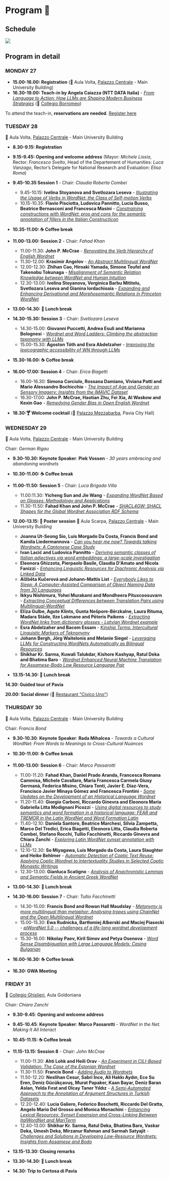 # Program 📆

## Schedule
<img src="schedule.jpg">

## Program in detail

### MONDAY 27

- **15.00-16.00: Registration** (📍 Aula Volta, [Palazzo Centrale](https://maps.app.goo.gl/uDcBzWps2nrdF3qP8?g_st=com.google.maps.preview.copy) - Main University Building)
- **16.30-19.00: Teach-in by Angela Caiazza (NTT DATA Italia)** - [*From Language to Action: How LLMs are Shaping Modern Business Strategies*](https://github.com/unipv-larl/GWC2025/releases/download/files/From.Language.to.Action.-.Teach.in.NTT.DATA.Wordnet2025.pdf) (📍 [Collegio Borromeo](https://maps.google.com?q=Collegio%20Borromeo,%20Piazza%20del%20Collegio%20Borromeo,%209,%2027100%20Pavia%20PV&ftid=0x47872640a51fd051:0x1f667bf3d67b1269&entry=gps&lucs=,94246480,94242598,94224825,94227247,94227248,47071704,47069508,94218641,94228354,94233079,94203019,47084304,94208458,94208447&g_st=com.google.maps.preview.copy))

To attend the teach-in, **reservations are needed**. [Register here](https://www.eventbrite.it/e/biglietti-global-wordnet-conference-gwc2025-1116337227699)

### TUESDAY 28 
📍 Aula Volta, [Palazzo Centrale](https://maps.app.goo.gl/uDcBzWps2nrdF3qP8?g_st=com.google.maps.preview.copy) - Main University Building

- **8.30-9.15: Registration** 
- **9.15-9.45: Opening and welcome address** (Mayor: _Michele Lissia_, Rector: _Francesco Svelto_, Head of the Departement of Humanities: _Luca Vanzago_, Rector’s Delegate for National Research and Evaluation: _Elisa Roma_)
- **9.45-10.35 Session 1** - Chair: *Claudia Roberta Combei*
  - 9.45-10.15: **Ivelina Stoyanova and Svetlozara Leseva** - [*Illustrating the Usage of Verbs in WordNet: the Class of Self-motion Verbs*](https://github.com/unipv-larl/GWC2025/releases/download/papers/GWC2025_paper_22.pdf)
  - 10.15-10.35: **Flavio Pisciotta, Ludovica Pannitto, Lucia Busso, Beatrice Bernasconi and Francesca Masini** - [*Constraining constructions with WordNet: pros and cons for the semantic annotation of fillers in the Italian Constructicon*](https://github.com/unipv-larl/GWC2025/releases/download/papers/GWC2025_paper_33.pdf)

- **10.35-11.00: ☕️ Coffee break**

- **11.00-13.00: Session 2** - Chair: *Fahad Khan*
  - 11.00-11.30: **John P. McCrae** - [*Renovating the Verb Hierarchy of English Wordnet*](https://github.com/unipv-larl/GWC2025/releases/download/papers/GWC2025_paper_1.pdf) 
  - 11.30-12.00: **Krasimir Angelov** - [*An Abstract Multilingual WordNet*](https://github.com/unipv-larl/GWC2025/releases/download/papers/GWC2025_paper_2.pdf) 
  - 12.00-12.30: **Zhihan Cao, Hiroaki Yamada, Simone Teufel and Takenobu Tokunaga** - [*Misalignment of Semantic Relation Knowledge between WordNet and Human Intuition*](https://github.com/unipv-larl/GWC2025/releases/download/papers/GWC2025_paper_5.pdf)
  - 12.30-13.00: **Ivelina Stoyanova, Verginica Barbu Mititelu, Svetlozara Leseva and Gianina Iordachioaia** - [*Expanding and Enhancing Derivational and Morphosemantic Relations in Princeton WordNet*](https://github.com/unipv-larl/GWC2025/releases/download/papers/GWC2025_paper_13.pdf)

- **13.00-14.30: 🍱 Lunch break**

- **14.30-15.30: Session 3** - Chair: *Svetlozara Leseva*
  - 14.30-15.00: **Giovanni Puccetti, Andrea Esuli and Marianna Bolognesi** - [*Wordnet and Word Ladders: Climbing the abstraction taxonomy with LLMs*](https://github.com/unipv-larl/GWC2025/releases/download/papers/GWC2025_paper_18.pdf)
  - 15.00-15.30: **Ágoston Tóth and Esra Abdelzaher** - [*Improving the lexicographic accessibility of WN through LLMs*](https://github.com/unipv-larl/GWC2025/releases/download/papers/GWC2025_paper_20.pdf)

- **15.30-16.00: ☕️ Coffee break**

- **16.00-17.00: Session 4** - Chair: *Erica Biagetti*
  - 16.00-16.30: **Simona Corciulo, Rossana Damiano, Viviana Patti and Mario Alessandro Bochicchio** - [*The Impact of Age and Gender on Sensory Imagery: Insights from the IMAVIC Dataset*](https://github.com/unipv-larl/GWC2025/releases/download/papers/GWC2025_paper_16.pdf)
  - 16.30-17.00: **John P. McCrae, Haotian Zhu, Fei Xia, Al Waskow and Kexin Gao** - [*Remedying Gender Bias in Open English Wordnet*](https://github.com/unipv-larl/GWC2025/releases/download/papers/GWC2025_paper_17.pdf)

- **18.30:🍸 Welcome cocktail**	(📍 [Palazzo Mezzabarba](https://maps.app.goo.gl/2EHCAgLPzhbU89fn6?g_st=com.google.maps.preview.copy), Pavia City Hall)

### WEDNESDAY 29
📍 Aula Volta, [Palazzo Centrale](https://maps.app.goo.gl/uDcBzWps2nrdF3qP8?g_st=com.google.maps.preview.copy) - Main University Building

Chair: *German Rigau*
- **9.30-10.30: Keynote Speaker**: **Piek Vossen** - *30 years embracing and abandoning wordnets* 

- **10.30-11.00: ☕️ Coffee break**	

- **11.00-11.50: Session 5** - Chair: *Luca Brigada Villa*
  - 11.00:11.30: **Yicheng Sun and Jie Wang** - [*Expanding WordNet Based on Glosses: Methodology and Applications*](https://github.com/unipv-larl/GWC2025/releases/download/papers/GWC2025_paper_6.pdf)
  - 11.30-11.50: **Fahad Khan and John P. McCrae** - [*SHACL4GW: SHACL Shapes for the Global Wordnet Association RDF Schema*](https://github.com/unipv-larl/GWC2025/releases/download/papers/GWC2025_paper_9.pdf)

- **12.00-13.15: 📰 Poster session**
📍 Aula Scarpa, [Palazzo Centrale](https://maps.app.goo.gl/uDcBzWps2nrdF3qP8?g_st=com.google.maps.preview.copy) - Main University Building
  - **Joanna Ut-Seong Sio, Luis Morgado Da Costa, Francis Bond and Kamila Liedermannova** - [_Can you hear me now? Towards talking Wordnets: A Cantonese Case Study_](https://github.com/unipv-larl/GWC2025/releases/download/papers/GWC2025_paper_37.pdf)
  - **Ivan Lacić and Ludovica Pannitto** - [_Deriving semantic classes of Italian adjectives via word embeddings: a large-scale investigation_](https://github.com/unipv-larl/GWC2025/releases/download/papers/GWC2025_paper_12.pdf)
  - **Eleonora Ghizzota, Pierpaolo Basile, Claudia D'Amato and Nicola Fanizzi** - [_Enhancing Linguistic Resources for Diachronic Analysis via Linked Data_](https://github.com/unipv-larl/GWC2025/releases/download/papers/GWC2025_paper_14.pdf)
  - **Alžběta Kučerová and Johann-Mattis List** - [_Everybody Likes to Sleep: A Computer-Assisted Comparison of Object Naming Data from 30 Languages_](https://github.com/unipv-larl/GWC2025/releases/download/papers/GWC2025_paper_24.pdf)
  - **Ikkyu Nishimura, Yohei Murakami and Mondheera Pituxcoosuvarn** - [_Extracting Conceptual Differences between Translation Pairs using Multilingual-WordNet_](https://github.com/unipv-larl/GWC2025/releases/download/papers/GWC2025_paper_7.pdf)
  - **Elīza Gulbe, Agute Klints, Gunta Nešpore-Bērzkalne, Laura Rituma, Madara Stāde, Ilze Lokmane and Pēteris Paikens** - [_Extracting WordNet links from dictionary glosses - Latvian Wordnet example_](https://github.com/unipv-larl/GWC2025/releases/download/papers/GWC2025_paper_19.pdf)
  - **Esra Abdelzaher and Bacem Essam** - [_Kinship Terms: Intercultural Linguistic Markers of Teknonymy_](https://github.com/unipv-larl/GWC2025/releases/download/papers/GWC2025_paper_25.pdf)
  - **Johann Bergh, Jörg Waitelonis and Melanie Siegel** - [_Leveraging LLMs for Constructing WordNets Automatically as Bilingual Resources_](https://github.com/unipv-larl/GWC2025/releases/download/papers/GWC2025_paper_15.pdf)
  - **Shikhar Kr. Sarma, Kuwali Talukdar, Kishore Kashyap, Ratul Deka and Bhatima Baro** - [_Wordnet Enhanced Neural Machine Translation for Assamese-Bodo Low Resource Language Pair_](https://github.com/unipv-larl/GWC2025/releases/download/papers/GWC2025_paper_34.pdf)

- **13.15-14.30: 🍱 Lunch break**
		
**14.30: Guided tour of Pavia**	

**20.00: Social dinner** (📍 [Restaurant "Civico Uno"](https://maps.app.goo.gl/PEaoNd3kXLWmhdAQ6?g_st=com.google.maps.preview.copy))

### THURSDAY 30
📍 Aula Volta, [Palazzo Centrale](https://maps.app.goo.gl/uDcBzWps2nrdF3qP8?g_st=com.google.maps.preview.copy) - Main University Building

Chair: *Francis Bond*
- **9.30-10.30**: **Keynote Speaker**: **Rada Mihalcea** - *Towards a Cultural WordNet: From Words to Meanings to Cross-Cultural Nuances*

- **10.30-11.00: ☕️ Coffee break**	

- **11.00-13.00: Session 6** - Chair: *Marco Passarotti*
  - 11.00-11.20: **Fahad Khan, Daniel Prado Aranda, Francesca Romana Cammisa, Michele Cavallaro, Maria Francesca Carmela Giusy Germanà, Federica Misino, Chiara Tenti, Javier E. Díaz-Vera, Francisco Javier Minaya Gómez and Francesca Frontini** - [*Some Updates on the Development of an Historical Language Wordnet*](https://github.com/unipv-larl/GWC2025/releases/download/papers/GWC2025_paper_8.pdf)
  - 11.20-11.40: **Giorgio Carboni, Riccardo Ginevra and Eleonora Maria Gabriella Litta Modignani Picozzi** - [*Using digital resources to study semantics and word formation in a historical language:  FEAR and TREMOR in the Latin WordNet and Word Formation Latin*](https://github.com/unipv-larl/GWC2025/releases/download/papers/GWC2025_paper_40.pdf)
  - 11.40-12.10: **Daniela Santoro, Beatrice Marchesi, Silvia Zampetta, Marco Del Tredici, Erica Biagetti, Eleonora Litta, Claudia Roberta Combei, Stefano Rocchi, Tullio Facchinetti, Riccardo Ginevra and Chiara Zanchi** - [*Exploring Latin WordNet synset annotation with LLMs*](https://github.com/unipv-larl/GWC2025/releases/download/papers/GWC2025_paper_32.pdf)
  - 12.10-12.30: **So Miyagawa, Luis Morgado da Costa, Laura Slaughter and Heike Behlmer** - [*Automatic Detection of Coptic Text Reuse: Applying Coptic Wordnet to Intertextuality Studies in Selected Coptic Monastic Writings*](https://github.com/unipv-larl/GWC2025/releases/download/papers/GWC2025_paper_29.pdf)
  - 12.30-13.00: **Gianluca Scatigno** - [*Analysis of Anachronistic Lemmas and Semantic Fields in Ancient Greek WordNet*](https://github.com/unipv-larl/GWC2025/releases/download/papers/GWC2025_paper_3.pdf)

- **13.00-14.30: 🍱 Lunch break**
				
- **14.30-16.00: Session 7** - Chair: *Tullio Facchinetti*
  - 14.30-15.00: **Francis Bond and Rowan Hall Maudslay** - [*Metonymy is more multilingual than metaphor: Analysing tropes using ChainNet and the Open Multilingual Wordnet*](https://github.com/unipv-larl/GWC2025/releases/download/papers/GWC2025_paper_36.pdf)
  - 15.00-15.30: **Ewa Rudnicka, Bartłomiej Alberski and Maciej Piasecki** - [*plWordNet 5.0 -- challenges of a life-long wordnet development process*](https://github.com/unipv-larl/GWC2025/releases/download/papers/GWC2025_paper_26.pdf)
  - 15.30-16.00: **Nikolay Paev, Kiril Simov and Petya Osenova** - [*Word Sense Disambiguation with Large Language Models: Casing Bulgarian*](https://github.com/unipv-larl/GWC2025/releases/download/papers/GWC2025_paper_27.pdf)

- **16.00-16.30: ☕️ Coffee break**

- **16.30: GWA Meeting**	

### FRIDAY 31
📍 [Collegio Ghislieri](https://maps.app.goo.gl/9mVLgXbCFfK5Q52S6?g_st=com.google.maps.preview.copy), Aula Goldoniana

Chair: *Chiara Zanchi*
- **9.30-9.45**: **Opening and welcome address**
- **9.45-10.45**: **Keynote Speaker**: **Marco Passarotti** - *WordNet in the Net. Making It All Interact*

- **10.45-11.15: ☕️ Coffee break**	

- **11.15-13.15: Session 8** - Chair: *John McCrae*
  - 11.00-11.30: **Ahti Lohk and Heili Orav** - [*An Experiment in CILI-Based Validation: The Case of the Estonian Wordnet*](https://github.com/unipv-larl/GWC2025/releases/download/papers/GWC2025_paper_21.pdf)
  - 11.30-11.50: **Francis Bond** - [*Adding Audio to Wordnets*](https://github.com/unipv-larl/GWC2025/releases/download/papers/GWC2025_paper_38.pdf)
  - 11.50-12.20: **Neslihan Cesur, Sabri İnce, Ali Hakkı Aydın, Ece Su Eren, Deniz Gücükçavuş, Murat Papaker, Kaan Bayar, Deniz Baran Aslan, Yelda Fırat and Olcay Taner Yıldız** - [*A Semi-Automated Approach to the Annotation of Argument Structures in Turkish Datasets*](https://github.com/unipv-larl/GWC2025/releases/download/papers/GWC2025_paper_30.pdf)
  - 12.20-12.40: **Lucia Galiero, Federico Boschetti, Riccardo Del Gratta, Angelo Mario Del Grosso and Monica Monachini** - [*Enhancing Lexical Resources: Synset Expansion and Cross-Linking Between ItalWordNet and MariTerm*](https://github.com/unipv-larl/GWC2025/releases/download/papers/GWC2025_paper_11.pdf)
  - 12.40-13.00: **Shikhar Kr. Sarma, Ratul Deka, Bhatima Baro, Vaskar Deka, Umesh Deka, Mirzanur Rahman and Sarmah Satyajit** - [*Challenges and Solutions in Developing Low-Resource Wordnets: Insights from Assamese and Bodo*](https://github.com/unipv-larl/GWC2025/releases/download/papers/GWC2025_paper_41.pdf)

- **13.15-13.30: Closing remarks**

- **13.30-14.30: 🍱 Lunch break**	
		
- **14.30: Trip to Certosa di Pavia**
